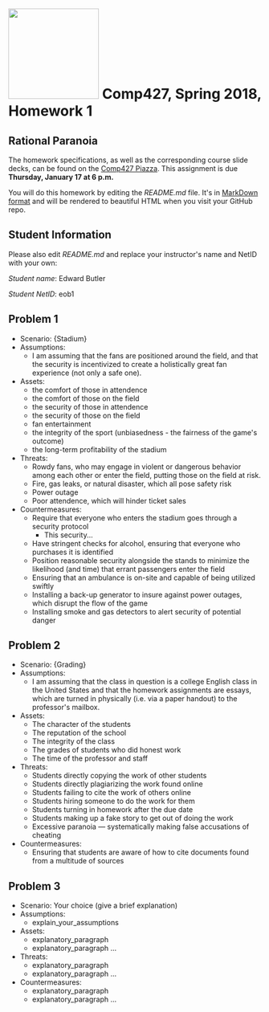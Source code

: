 # <img src="http://www.rice.edu/_images/rice-logo.jpg" width=180> Comp427, Spring 2018, Homework 1
## Rational Paranoia
The homework specifications, as well as the corresponding course slide decks,
can be found on the [Comp427 Piazza](https://piazza.com/class/jqifhp864b37ju).
This assignment is due **Thursday, January 17 at 6 p.m.**

You will do this homework by editing the _README.md_ file. It's in
[MarkDown format](https://guides.github.com/features/mastering-markdown/)
and will be rendered to beautiful HTML when you visit your GitHub repo.

## Student Information
Please also edit _README.md_ and replace your instructor's name and NetID with your own:

_Student name_: Edward Butler 

_Student NetID_: eob1

## Problem 1
- Scenario: {Stadium}
- Assumptions:
  - I am assuming that the fans are positioned around the field, and that the security is incentivized to create a holistically great fan experience 
  (not only a safe one).
- Assets:
    - the comfort of those in attendence
    - the comfort of those on the field
    - the security of those in attendence
    - the security of those on the field
    - fan entertainment
    - the integrity of the sport (unbiasedness - the fairness of the game's outcome)
    - the long-term profitability of the stadium
- Threats:
    - Rowdy fans, who may engage in violent or dangerous behavior among each other or enter the field, putting those on the field at risk.
    - Fire, gas leaks, or natural disaster, which all pose safety risk
    - Power outage
    - Poor attendence, which will hinder ticket sales 
- Countermeasures:
    - Require that everyone who enters the stadium goes through a security protocol
        - This security...
    - Have stringent checks for alcohol, ensuring that everyone who purchases it is identified
    - Position reasonable security alongside the stands to minimize the likelihood (and time) that errant passengers enter the field
    - Ensuring that an ambulance is on-site and capable of being utilized swiftly 
    - Installing a back-up generator to insure against power outages, which disrupt the flow of the game
    - Installing smoke and gas detectors to alert security of potential danger

## Problem 2
- Scenario: {Grading}
- Assumptions:
    - I am assuming that the class in question is a college English class in the United States and that the homework assignments are essays, which are turned in physically (i.e. via a paper handout) to the professor's mailbox. 
- Assets:
    - The character of the students
    - The reputation of the school
    - The integrity of the class
    - The grades of students who did honest work
    - The time of the professor and staff
- Threats:
    - Students directly copying the work of other students
    - Students directly plagiarizing the work found online
    - Students failing to cite the work of others online
    - Students hiring someone to do the work for them
    - Students turning in homework after the due date
    - Students making up a fake story to get out of doing the work
    - Excessive paranoia — systematically making false accusations of cheating
- Countermeasures:
    - Ensuring that students are aware of how to cite documents found from a multitude of sources

## Problem 3
- Scenario: Your choice (give a brief explanation)
- Assumptions:
  - explain_your_assumptions
- Assets:
  - explanatory_paragraph
  - explanatory_paragraph ...
- Threats:
  - explanatory_paragraph 
  - explanatory_paragraph ...
- Countermeasures:
  - explanatory_paragraph
  - explanatory_paragraph ...

